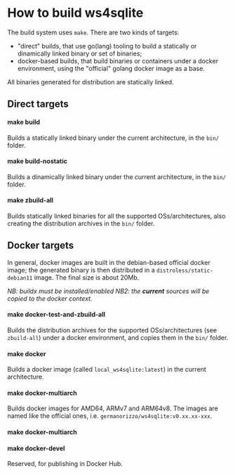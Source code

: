 # How to build ws4sqlite

The build system uses `make`. There are two kinds of targets:

- "direct" builds, that use go(lang) tooling to build a statically or dinamically linked binary or set of binaries;
- docker-based builds, that build binaries or containers under a docker environment, using the "official" golang docker 
  image as a base.

All binaries generated for distribution are statically linked.

## Direct targets

#### make build

Builds a statically linked binary under the current architecture, in the `bin/` folder.

#### make build-nostatic

Builds a dinamically linked binary under the current architecture, in the `bin/` folder.

#### make zbuild-all

Builds statically linked binaries for all the supported OSs/architectures, also creating the distribution archives in
the `bin/` folder.

## Docker targets

In general, docker images are built in the debian-based official docker image; the generated binary is then distributed
in a `distroless/static-debian11` image. The final size is about 20Mb.

*NB: buildx must be installed/enabled*
*NB2: the **current** sources will be copied to the docker context.*

#### make docker-test-and-zbuild-all

Builds the distribution archives for the supported OSs/architectures (see `zbuild-all`) under a docker environment, and
copies them in the `bin/` folder.

#### make docker

Builds a docker image (called `local_ws4sqlite:latest`) in the current architecture.

#### make docker-multiarch

Builds docker images for AMD64, ARMv7 and ARM64v8. The images are named like the official ones, i.e. 
`germanorizzo/ws4sqlite:v0.xx.xx-xxx`.

#### make docker-multiarch
#### make docker-devel

Reserved, for publishing in Docker Hub.
